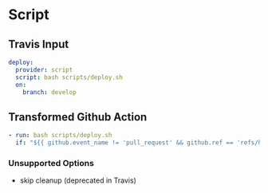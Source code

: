 # Script

## Travis Input

```yaml
deploy:
  provider: script
  script: bash scripts/deploy.sh
  on:
    branch: develop
```

## Transformed Github Action

```yaml
- run: bash scripts/deploy.sh
  if: "${{ github.event_name != 'pull_request' && github.ref == 'refs/heads/develop' }}"
```

### Unsupported Options

- skip cleanup (deprecated in Travis)
